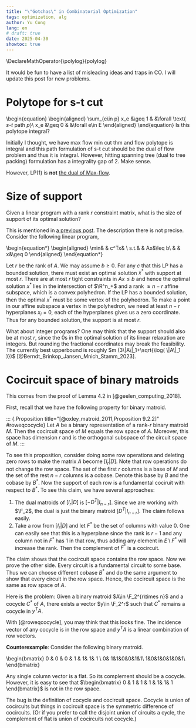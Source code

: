 ```yaml
---
title: "\"Gotchas\" in Combinatorial Optimization"
tags: optimization, alg
author: Yu Cong
lang: en
# draft: true
date: 2025-04-30
showtoc: true
---
```


\DeclareMathOperator{\polylog}{polylog}

It would be fun to have a list of misleading ideas and traps in CO. I will update this post for new problems.

# Polytope for s-t cut

\begin{equation}
\begin{aligned}
\sum_{e\in p} x_e &\geq 1   &   &\forall \text{ $s$-$t$ path $p$}\\
              x_e &\geq 0   &   &\forall e\in E
\end{aligned}
\end{equation}
Is this polytope integral?

Initially I thought, we have max flow min cut thm and flow polytope is integral and this path formulation of s-t cut should be the dual of flow problem and thus it is integral. However, hitting spanning tree (dual to tree packing) formulation has a integrality gap of 2. Make sense.

However, LP(1) is **not** [the dual of Max-flow](https://en.wikipedia.org/wiki/Max-flow_min-cut_theorem#Linear_program_formulation).

# Size of support

Given a linear program with a rank $r$ constraint matrix, what is the size of support of its optimal solution?

This is mentioned in [a previous post](/posts/basepacking.html). The description there is not precise.
Consider the following linear program,

\begin{equation*}
\begin{aligned}
\min&   &   c^Tx&   \\
s.t.&   &   Ax&\leq b\\
    &   &   x&\geq 0
\end{aligned}
\end{equation*}

Let $r$ be the rank of $A$. We may assume $b\geq0$. For any $c$ that this LP has a bounded solution, there must exist an optimal solution $x^*$ with support at most $r$.
There are at most $r$ tight constraints in $Ax\leq b$ and hence the optimal solution $x^*$ lies in the intersection of $\R^n_+$ and a rank $\geq n-r$ affine subspace, which is a convex polyhedron.
If the LP has a bounded solution, then the optimal $x^*$ must be some vertex of the polyhedron. To make a point in our affine subspace a vertex in the polyhedron, we need at least $n-r$ hyperplanes $x_i=0$, each of the hyperplanes gives us a zero coordinate.
Thus for any bounded solution, the support is at most $r$.

What about integer programs? One may think that the support should also be at most $r$, since the 0s in the optimal solution of its linear relaxation are integers. But rounding the fractional coordinates may break the feasibility. The currently best upperbound is roughly $m (3\|A\|_1+\sqrt{\log( \|A\|_1 )})$ [@Berndt_Brinkop_Jansen_Mnich_Stamm_2023].

# Cocircuit space of binary matroids

This comes from the proof of Lemma 4.2 in [@geelen_computing_2018].

First, recall that we have the following property for binary matroid.

::: {.Proposition title="[@oxley_matroid_2011,Proposition 9.2.2]" #roweqcocycle}
Let $A$ be a binary representation of a rank-$r$ binary matroid
$M$. Then the cocircuit space of $M$ equals the row space of $A$. Moreover, this space
has dimension $r$ and is the orthogonal subspace of the circuit space of $M$.
:::

To see this proposition, consider doing some row operations and deleting zero rows to make the matrix $A$ become $[I_r| D]$. Note that row operations do not change the row space. The set of the first $r$ columns is a base of $M$ and the set of the rest $n-r$ columns is a cobase. Denote this base by $B$ and the cobase by $B^*$. Now the support of each row is a fundamental cociruit with respect to $B^*$. To see this claim, we have several approaches:

1. The dual matroids of $[I_r|D]$ is $[-D^T|I_{n-r}]$. Since we are working with $\F_2$, the dual is just the binary matroid $[D^T|I_{n-r}]$. The claim follows easily.
2. Take a row from $[I_r| D]$ and let $F^*$ be the set of columns with value $0$. One can easily see that this is a hyperplane since the rank is $r-1$ and any column not in $F^*$ has $1$ in that row, thus adding any element in $E\setminus F^*$ will increase the rank. Then the complement of $F^*$ is a cocircuit.

The claim shows that the cocircuit space contains the row space. Now we prove the other side. Every circuit is a fundamental circuit to some base. Thus we can choose different cobase $B^*$ and do the same argument to show that every circuit in the row space. Hence, the cocircuit space is the same as row space of $A$.

Here is the problem: Given a binary matroid $A\in \F_2^{r\times n}$ and a cocycle $C^*$ of $A$, there exists a vector $y\in \F_2^r$ such that $C^*$ remains a cocycle in $y^T A$.

With [@roweqcocycle], you may think that this looks fine. The incidence vector of any cocycle is in the row space and $y^T A$ is a linear combination of row vectors. 

**Counterexample**: Consider the following binary matroid.

\begin{bmatrix}
0 & 0 & 0 & 1 & 1& 1& 1 \\
0& 1&1&0&0&1&1\\
1&0&1&0&1&0&1\\
\end{bmatrix}

Any single column vector is a flat. So its complement should be a cocycle. However, it is easy to see that $\begin{bmatrix}
0 & 1 & 1 & 1 & 1& 1& 1
\end{bmatrix}$ is not in the row space.

The bug is the definition of cocycle and cocircuit space. Cocycle is union of cocircuits but things in cocircuit space is the symmetric difference of cocircuits. (Or if you prefer to call the disjoint union of circuits a cycle, the complement of flat is union of cocircuits not cocycle.)